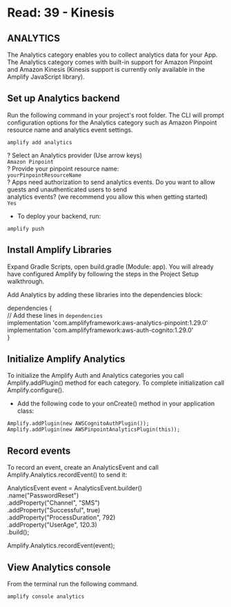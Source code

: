 # Read: 39 - Kinesis

## ANALYTICS

The Analytics category enables you to collect analytics data for your App. The Analytics category comes with built-in support for Amazon Pinpoint and Amazon Kinesis (Kinesis support is currently only available in the Amplify JavaScript library).


## Set up Analytics backend

Run the following command in your project's root folder. The CLI will prompt configuration options for the Analytics category such as Amazon Pinpoint resource name and analytics event settings.

`amplify add analytics`

? Select an Analytics provider (Use arrow keys)                                  
    `Amazon Pinpoint`                                        
? Provide your pinpoint resource name:                                    
    `yourPinpointResourceName`                                                                                    
? Apps need authorization to send analytics events. Do you want to allow guests and unauthenticated users to send     
analytics events? (we recommend you allow this when getting started)                                              
    `Yes`

- To deploy your backend, run:

`amplify push`


## Install Amplify Libraries

Expand Gradle Scripts, open build.gradle (Module: app). You will already have configured Amplify by following the steps in the Project Setup walkthrough.

Add Analytics by adding these libraries into the dependencies block:

dependencies {                                               
    // Add these lines in `dependencies`                                               
    implementation 'com.amplifyframework:aws-analytics-pinpoint:1.29.0'                                          
    implementation 'com.amplifyframework:aws-auth-cognito:1.29.0'                                           
}



## Initialize Amplify Analytics

To initialize the Amplify Auth and Analytics categories you call Amplify.addPlugin() method for each category. To complete initialization call Amplify.configure().

- Add the following code to your onCreate() method in your application class:

`Amplify.addPlugin(new AWSCognitoAuthPlugin());`                                                               
`Amplify.addPlugin(new AWSPinpointAnalyticsPlugin(this));`





## Record events
To record an event, create an AnalyticsEvent and call Amplify.Analytics.recordEvent() to send it:

AnalyticsEvent event = AnalyticsEvent.builder()                                                      
    .name("PasswordReset")                          
    .addProperty("Channel", "SMS")                               
    .addProperty("Successful", true)                       
    .addProperty("ProcessDuration", 792)                                     
    .addProperty("UserAge", 120.3)                       
    .build();                                         

Amplify.Analytics.recordEvent(event);


## View Analytics console

From the terminal run the following command.

`amplify console analytics`